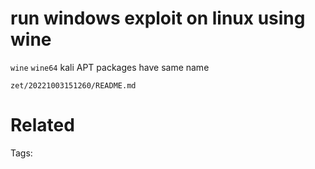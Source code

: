 # run windows exploit on linux using wine
`wine`
`wine64`
kali APT packages have same name

` zet/20221003151260/README.md `

# Related


Tags:

    
